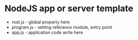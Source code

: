 # NodeJS app or server template

 * root.js - global property here
 * program.js - setting referance module, entry point
 * app.js - application code write here